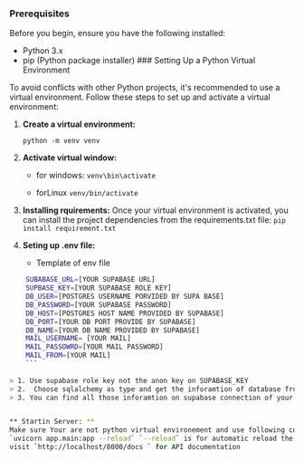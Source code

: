 

### Prerequisites

Before you begin, ensure you have the following installed:

- Python 3.x
- pip (Python package installer) ### Setting Up a Python Virtual Environment

To avoid conflicts with other Python projects, it's recommended to use a virtual environment. Follow these steps to set up and activate a virtual environment:

1. **Create a virtual environment:**

   `python -m venv venv`

2. **Activate virtual window:**
	- for windows:
		`venv\bin\activate`

	- forLinux
		`venv/bin/activate`
3. **Installing rquirements:**
Once your virtual environment is activated, you can install the project dependencies from the requirements.txt file:
	`pip install requirement.txt`

4. **Seting up .env file:**
	- Template of env file

``` bash
    SUBABASE_URL=[YOUR SUPABASE URL]
    SUPBASE_KEY=[YOUR SUPABASE ROLE KEY]
    DB_USER=[POSTGRES USERNAME PORVIDED BY SUPA BASE]
    DB_PASSWORD=[YOUR SUPABASE PASSWORD]
    DB_HOST=[POSTGRES HOST NAME PROVIDED BY SUPABASE]
    DB_PORT=[YOUR DB PORT PROVIDE BY SUPABASE]
    DB_NAME=[YOUR DB NAME PROVIDED BY SUPABASE]
    MAIL_USERNAME= [YOUR MAIL]
    MAIL_PASSOWRD=[YOUR MAIL PASSWORD]
    MAIL_FROM=[YOUR MAIL]
    ```
	
> 1. Use supabase role key not the anon key on SUPABASE_KEY
> 2.  Choose sqlalchemy as type and get the inforamtion of database from session pooler
> 3. You can find all those inforamtion on supabase connection of your project or database


** Startin Server: **
Make sure Your are not python virtual environement and use following command to start server
`uvicorn app.main:app --reload` `--reload` is for automatic reload the server after changes it is optional
visit `http://localhost/8000/docs ` for API documentation



